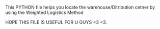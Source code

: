 This PYTHON file helps you locate the warehouse/Ditribution cetner by using the Weighted Logistics Method

HOPE THIS FILE IS USEFUL FOR U GUYS <3 <3.
